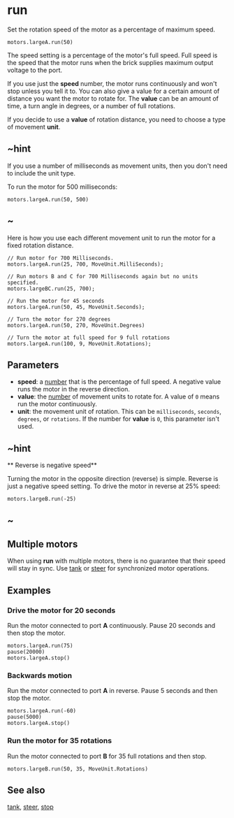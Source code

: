 # run

Set the rotation speed of the motor as a percentage of maximum speed.

```sig
motors.largeA.run(50)
```

The speed setting is a percentage of the motor's full speed. Full speed is the speed that the motor runs when the brick supplies maximum output voltage to the port.

If you use just the **speed** number, the motor runs continuously and won't stop unless you tell it to. You can also give a value for a certain amount of distance you want the motor to rotate for. The **value** can be an amount of time, a turn angle in degrees, or a number of full rotations.

If you decide to use a **value** of rotation distance, you need to choose a type of movement **unit**.

## ~hint

If you use a number of milliseconds as movement units, then you don't need to include the unit type.

To run the motor for 500 milliseconds:

```block
motors.largeA.run(50, 500)
```

## ~

Here is how you use each different movement unit to run the motor for a fixed rotation distance.

```blocks
// Run motor for 700 Milliseconds. 
motors.largeA.run(25, 700, MoveUnit.MilliSeconds);

// Run motors B and C for 700 Milliseconds again but no units specified. 
motors.largeBC.run(25, 700);

// Run the motor for 45 seconds
motors.largeA.run(50, 45, MoveUnit.Seconds);

// Turn the motor for 270 degrees
motors.largeA.run(50, 270, MoveUnit.Degrees)

// Turn the motor at full speed for 9 full rotations
motors.largeA.run(100, 9, MoveUnit.Rotations);
```

## Parameters

* **speed**: a [number](/types/number) that is the percentage of full speed. A negative value runs the motor in the reverse direction.
* **value**: the [number](/types/number) of movement units to rotate for. A value of `0` means run the motor continuously.
* **unit**: the movement unit of rotation. This can be `milliseconds`, `seconds`, `degrees`, or `rotations`. If the number for **value** is `0`, this parameter isn't used.

## ~hint

** Reverse is negative speed**

Turning the motor in the opposite direction (reverse) is simple. Reverse is just a negative speed setting. To drive the motor in reverse at 25% speed:

```block
motors.largeB.run(-25)
```

## ~

## Multiple motors

When using **run** with multiple motors, there is no guarantee that their speed will stay in sync. Use [tank](/reference/motors/tank) or [steer](/reference/motors/steer) for synchronized motor operations.

## Examples

### Drive the motor for 20 seconds

Run the motor connected to port **A** continuously. Pause 20 seconds and then stop the motor.

```blocks
motors.largeA.run(75)
pause(20000)
motors.largeA.stop()
```

### Backwards motion

Run the motor connected to port **A** in reverse. Pause 5 seconds and then stop the motor.

```blocks
motors.largeA.run(-60)
pause(5000)
motors.largeA.stop()
```

### Run the motor for 35 rotations

Run the motor connected to port **B** for 35 full rotations and then stop.

```blocks
motors.largeB.run(50, 35, MoveUnit.Rotations)
```

## See also

[tank](/reference/motors/synced/tank), [steer](/reference/motors/synced/steer), [stop](/reference/motors/motor/stop)